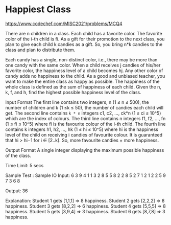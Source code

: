 # Happiest Class


https://www.codechef.com/MISC2021/problems/MCQ4


There are n children in a class. Each child has a favorite color. The favorite color of the i-th child is fi. As a gift for their promotion to the next class, you plan to give each child k candies as a gift. So, you bring n*k candies to the class and plan to distribute them. 

Each candy has a single, non-distinct color, i.e., there may be more than one candy with the same color. When a child receives j candies of his/her favorite color, the happiness level of a child becomes hj. Any other color of candy adds no happiness to the child.
As a good and unbiased teacher, you want to make the entire class as happy as possible. The happiness of the whole class is defined as the sum of happiness of each child. Given the n, k, f, and h, find the highest possible happiness level of the class.

Input Format
The first line contains two integers, n (1 ≤ n ≤ 500), the number of children and k (1 ≤k ≤ 50), the number of candies each child will get.
The second line contains `k * n` integers c1, c2, …, ck*n (1 ≤ ci ≤ 10^5) which are the index of colours.
The third line contains n integers f1, f2, …, fn (1 ≤ fi ≤ 10^5) where fi is the favourite colour of the i-th child.
The fourth line contains k integers h1, h2, …, hk (1 ≤ hi ≤ 10^5) where hi is the happiness level of the child on receiving i candies of favourite colour.
It is guaranteed that hi > hi−1 for i ∈ [2..k]. So, more favourite candies = more happiness.

Output Format
A single integer displaying the maximum possible happiness of the class.

Time Limit:	5 secs

Sample Test :
Sample IO
Input:
6 3
9 4 1 1 3 2 8 5 5 8 2 2 8 5 2 7 1 2
1 2 2 5 9 7
3 6 8

Output:
36

Explanation:
Student 1 gets [1,1,1] => 8 happiness.
Student 2 gets [2,2,2] => 8 happiness.
Student 3 gets [8,2,2] => 6 happiness.
Student 4 gets [5,5,5] => 8 happiness.
Student 5 gets [3,9,4] => 3 happiness.
Student 6 gets [8,7,8] => 3 happiness.
